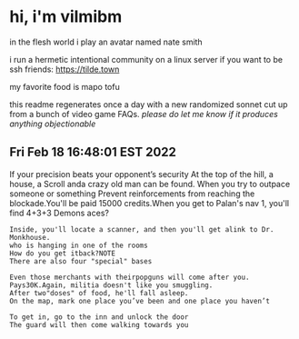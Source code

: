 # hi, i'm vilmibm

in the flesh world i play an avatar named nate smith

i run a hermetic intentional community on a linux server if you want to be ssh friends: https://tilde.town

my favorite food is mapo tofu

this readme regenerates once a day with a new randomized sonnet cut up from a bunch of video game FAQs.
_please do let me know if it produces anything objectionable_

## Fri Feb 18 16:48:01 EST 2022

      If your precision beats your opponent’s security
    At the top of the hill, a house, a Scroll anda crazy old man can be found.
    When you try to outpace someone or something
    Prevent reinforcements from reaching the blockade.You'll be paid 15000 credits.When you get to Palan's nav 1, you'll find 4+3+3 Demons aces?
    
    Inside, you'll locate a scanner, and then you'll get alink to Dr. Monkhouse.
    who is hanging in one of the rooms
    How do you get itback?NOTE
    There are also four "special" bases
    
    Even those merchants with theirpopguns will come after you.
    Pays30K.Again, militia doesn't like you smuggling.
    After two"doses" of food, he'll fall asleep.
    On the map, mark one place you’ve been and one place you haven’t
    
    To get in, go to the inn and unlock the door
    The guard will then come walking towards you
